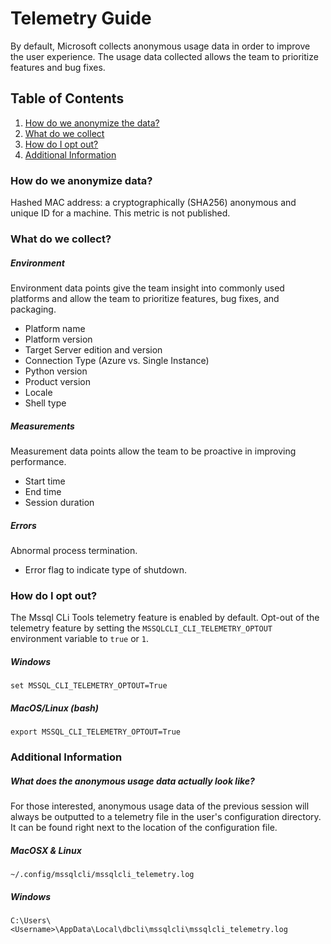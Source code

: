 # Telemetry Guide

By default, Microsoft collects anonymous usage data in order to improve the user experience. The usage data collected allows the team to prioritize features and bug fixes.

## Table of Contents
1. [How do we anonymize the data?](#anonymize)
1. [What do we collect](#collect)
2. [How do I opt out?](#opt_out)
3. [Additional Information](#information)


### <a name="anonymize"></a>How do we anonymize data?
Hashed MAC address: a cryptographically (SHA256) anonymous and unique ID for a machine. This metric is not published.
  
### <a name="collect"></a>What do we collect?
##### Environment
Environment data points give the team insight into commonly used platforms and allow the team to prioritize features, bug fixes, and packaging.
  - Platform name
  - Platform version
  - Target Server edition and version
  - Connection Type (Azure vs. Single Instance)
  - Python version
  - Product version
  - Locale
  - Shell type

##### Measurements
Measurement data points allow the team to be proactive in improving performance.
  - Start time
  - End time
  - Session duration

##### Errors
Abnormal process termination.
- Error flag to indicate type of shutdown.

### <a name="opt_out"></a>How do I opt out?
The Mssql CLi Tools telemetry feature is enabled by default. Opt-out of the telemetry feature by setting the ```MSSQLCLI_CLI_TELEMETRY_OPTOUT``` environment variable to ```true``` or ```1```.

##### Windows
```
set MSSQL_CLI_TELEMETRY_OPTOUT=True
```
##### MacOS/Linux (bash)
```
export MSSQL_CLI_TELEMETRY_OPTOUT=True
```

### <a name="information"></a>Additional Information

##### What does the anonymous usage data actually look like?
For those interested, anonymous usage data of the previous session will always be outputted to a telemetry file in the user's configuration directory. It can be found right next to the location of the configuration file.
##### MacOSX & Linux
```
~/.config/mssqlcli/mssqlcli_telemetry.log
```
##### Windows
```
C:\Users\<Username>\AppData\Local\dbcli\mssqlcli\mssqlcli_telemetry.log
```
